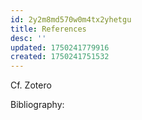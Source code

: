 ```yaml
---
id: 2y2m8md570w0m4tx2yhetgu
title: References
desc: ''
updated: 1750241779916
created: 1750241751532
---
```

Cf. Zotero

Bibliography:
